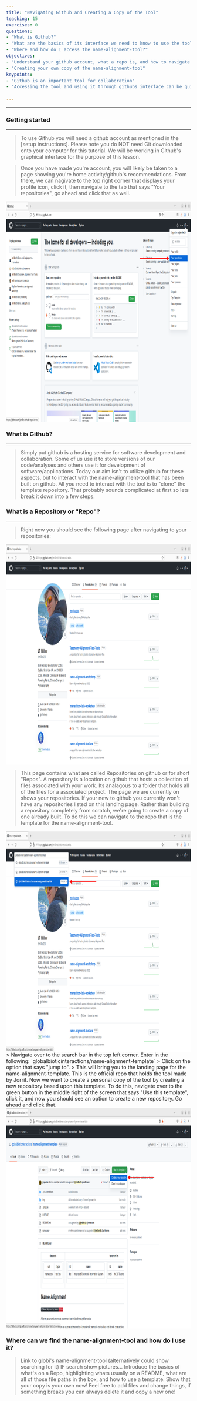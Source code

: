 ```yaml
---
title: "Navigating Github and Creating a Copy of the Tool"
teaching: 15
exercises: 0
questions:
- "What is Github?"
- "What are the basics of its interface we need to know to use the tool?"
- "Where and how do I access the name-alignment-tool?"
objectives:
- "Understand your github account, what a repo is, and how to navigate a repo"
- "Creating your own copy of the name-alignment-tool"
keypoints:
- "Github is an important tool for collaboration"
- "Accessing the tool and using it through githubs interface can be quite easy provided you can navigate the basics!"

---
```


-----

### Getting started
---------------------------------
> To use Github you will need a github account as mentioned in the [setup instructions]. Please note you do NOT need Git downloaded onto your computer for this tutorial. We will be working in Github's graphical interface for the purpose of this lesson. 

> Once you have made you're account, you will likely be taken to a page showing you're home activity/github's recommendations. From there, we can nagivate to the top right corner that displays your profile icon, click it, then navigate to the tab that says "Your repositories", go ahead and click that as well.
<img src="../fig/go-to-repo.png" height="600" align="middle" />

### What is Github? 
--------------------------------
> Simply put github is a hosting service for software development and collaboration. Some of us use it to store versions of our code/analyses and others use it for development of software/applications. Today our aim isn't to utilize github for these aspects, but to interact with the name-alignment-tool that has been built on github. All you need to interact with the tool is to "clone" the template repository. That probably sounds complicated at first so lets break it down into a few steps. 

### What is a Repository or "Repo"?
---------------------------------
> Right now you should see the following page after navigating to your repositories: 

<img src="../fig/my-repos.png" height="600" align="middle" />

> This page contains what are called Repositories on github or for short "Repos". A repository is a location on github that hosts a collection of files associated with your work. Its analagous to a folder that holds all of the files for a associated project. The page we are currently on shows your repositories. If your new to github you currently won't have any repositories listed on this landing page. 
> Rather than building a repository completely from scratch, we're going to create a copy of one already built. To do this we can navigate to the repo that is the template for the name-alignment-tool.  
<img src="../fig/go-to-name-template.png" height="600" align="middle" />
> Navigate over to the search bar in the top left corner. Enter in the following: `globalbioticinteractions/name-alignment-template`
> Click on the option that says "jump to". 
> This will bring you to the landing page for the name-alignment-template. This is the official repo that holds the tool made by Jorrit. Now we want to create a personal copy of the tool by creating a new repository based upon this template. To do this, navigate over to the green button in the middle right of the screen that says "Use this template", click it, and now you should see an option to create a new repository. Go ahead and click that. 
<img src="../fig/create-repo-from-template.png" height="600" align="middle" />

### Where can we find the name-alignment-tool and how do I use it?
> Link to globi's name-alignment-tool (alternatively could show searching for it) IF search show pictures...
> Introduce the basics of what's on a Repo, highlighting whats usually on a README, what are all of those file paths in the box, and how to use a template.
> Show that your copy is your own now! Feel free to add files and change things, if something breaks you can always delete it and copy a new one! 
